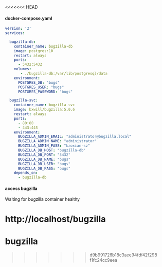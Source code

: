 <<<<<<< HEAD
#### docker-compose.yaml

```yaml
version: '2'
services:

  bugzilla-db:
    container_name: bugzilla-db
    image: postgres:10
    restart: always
    ports:
      - 5432:5432
    volumes:
       - ./bugzilla-db:/var/lib/postgresql/data
    environment:
      POSTGRES_DB: "bugs"
      POSTGRES_USER: "bugs"
      POSTGRES_PASSWORD: "bugs"

  bugzilla-svc:
    container_name: bugzilla-svc
    image: bxwill/bugzilla:5.0.6
    restart: always
    ports:
      - 80:80
      - 443:443
    environment:
      BUGZILLA_ADMIN_EMAIL: "administrator@bugzilla.local"
      BUGZILLA_ADMIN_NAME: "administrator"
      BUGZILLA_ADMIN_PASS: "baoxian-sz"
      BUGZILLA_DB_HOST: "bugzilla-db"
      BUGZILLA_DB_PORT: "5432"
      BUGZILLA_DB_NAME: "bugs"
      BUGZILLA_DB_USER: "bugs"
      BUGZILLA_DB_PASS: "bugs"
    depends_on:
      - bugzilla-db
```

#### access bugzilla

Waiting for bugzilla container healthy

http://localhost/bugzilla
=======
# bugzilla
>>>>>>> d9b991726b18c3aee94fdf42f298f1fc24cc9eea

